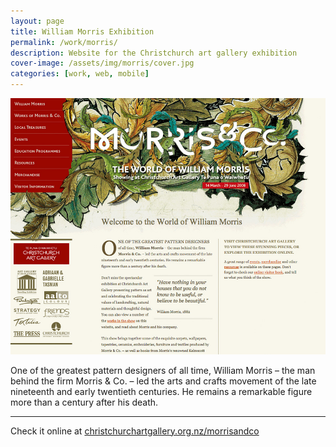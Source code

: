 ```yaml
---
layout: page
title: William Morris Exhibition
permalink: /work/morris/
description: Website for the Christchurch art gallery exhibition
cover-image: /assets/img/morris/cover.jpg
categories: [work, web, mobile]
---
```


<div class="row outline">
  <div class="col-md-12">
    <img src="/assets/img/morris/site-home.jpg" alt="William Morris website" >
  </div>
</div>

One of the greatest pattern designers of all time, William Morris – the man behind the firm Morris & Co. – led the arts and crafts movement of the late nineteenth and early twentieth centuries. He remains a remarkable figure more than a century after his death.

-----
Check it online at [christchurchartgallery.org.nz/morrisandco](http://christchurchartgallery.org.nz/morrisandco/)
